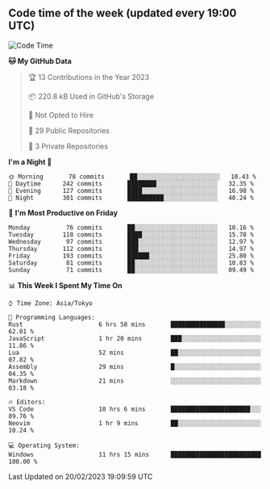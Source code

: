 ## Code time of the week (updated every 19:00 UTC)

<!--START_SECTION:waka-->
![Code Time](http://img.shields.io/badge/Code%20Time-1%2C562%20hrs%206%20mins-blue)

**🐱 My GitHub Data** 

> 🏆 13 Contributions in the Year 2023
 > 
> 📦 220.8 kB Used in GitHub's Storage 
 > 
> 🚫 Not Opted to Hire
 > 
> 📜 29 Public Repositories 
 > 
> 🔑 3 Private Repositories  
 > 
**I'm a Night 🦉** 

```text
🌞 Morning       78 commits       ██░░░░░░░░░░░░░░░░░░░░░░░   10.43 % 
🌆 Daytime      242 commits       ████████░░░░░░░░░░░░░░░░░   32.35 % 
🌃 Evening      127 commits       ████░░░░░░░░░░░░░░░░░░░░░   16.98 % 
🌙 Night        301 commits       ██████████░░░░░░░░░░░░░░░   40.24 % 

```
📅 **I'm Most Productive on Friday** 

```text
Monday          76 commits       ██░░░░░░░░░░░░░░░░░░░░░░░   10.16 % 
Tuesday        118 commits       ████░░░░░░░░░░░░░░░░░░░░░   15.78 % 
Wednesday       97 commits       ███░░░░░░░░░░░░░░░░░░░░░░   12.97 % 
Thursday       112 commits       ███░░░░░░░░░░░░░░░░░░░░░░   14.97 % 
Friday         193 commits       ██████░░░░░░░░░░░░░░░░░░░   25.80 % 
Saturday        81 commits       ██░░░░░░░░░░░░░░░░░░░░░░░   10.83 % 
Sunday          71 commits       ██░░░░░░░░░░░░░░░░░░░░░░░   09.49 % 

```


📊 **This Week I Spent My Time On** 

```text
⌚︎ Time Zone: Asia/Tokyo

💬 Programming Languages: 
Rust                     6 hrs 58 mins       ███████████████░░░░░░░░░░   62.01 % 
JavaScript               1 hr 20 mins        ███░░░░░░░░░░░░░░░░░░░░░░   11.86 % 
Lua                      52 mins             ██░░░░░░░░░░░░░░░░░░░░░░░   07.82 % 
Assembly                 29 mins             █░░░░░░░░░░░░░░░░░░░░░░░░   04.35 % 
Markdown                 21 mins             ░░░░░░░░░░░░░░░░░░░░░░░░░   03.18 % 

🔥 Editors: 
VS Code                  10 hrs 6 mins       ██████████████████████░░░   89.76 % 
Neovim                   1 hr 9 mins         ██░░░░░░░░░░░░░░░░░░░░░░░   10.24 % 

💻 Operating System: 
Windows                  11 hrs 15 mins      █████████████████████████   100.00 % 

```


 Last Updated on 20/02/2023 19:09:59 UTC
<!--END_SECTION:waka-->